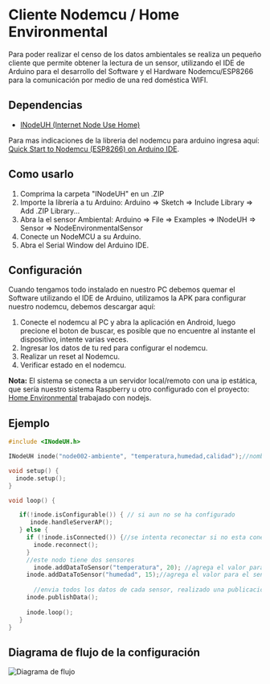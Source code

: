 # Cliente Nodemcu / Home Environmental

Para poder realizar el censo de los datos ambientales se realiza un pequeño cliente que permite obtener la lectura de un sensor, utilizando el IDE de Arduino para el desarrollo del Software y el Hardware Nodemcu/ESP8266 para la comunicación por medio de una red doméstica WIFI. 

## Dependencias
 - [INodeUH (Internet Node Use Home)](./tree/master/INodeUH/)
 
Para mas indicaciones de la libreria del nodemcu para arduino ingresa aquí: [Quick Start to Nodemcu (ESP8266) on Arduino IDE](http://www.instructables.com/id/Quick-Start-to-Nodemcu-ESP8266-on-Arduino-IDE/).


## Como usarlo

1. Comprima la carpeta "INodeUH" en un .ZIP
2. Importe la librería a tu Arduino: Arduino => Sketch => Include Library => Add .ZIP Library...
3. Abra la el sensor Ambiental: Arduino => File => Examples => INodeUH => Sensor => NodeEnvironmentalSensor
4. Conecte un NodeMCU a su Arduino.
5. Abra el Serial Window del Arduino IDE.

## Configuración
Cuando tengamos todo instalado en nuestro PC debemos quemar el Software utilizando el IDE de Arduino, 
utilizamos la APK para configurar nuestro nodemcu, debemos descargar aquí:

1. Conecte el nodemcu al PC y abra la aplicación en Android, luego precione el boton de buscar, es posible que no encuentre al instante el dispositivo, intente varias veces. 
2. Ingresar los datos de tu red para configurar el nodemcu.
3. Realizar un reset al Nodemcu.
4. Verificar estado en el nodemcu.

**Nota:** El sistema se conecta a un servidor local/remoto con una ip estática, que sería nuestro sistema Raspberry u otro configurado con el proyecto: [Home Environmental](https://github.com/raalzate/home-environmental) trabajado con nodejs.



## Ejemplo

```c++
#include <INodeUH.h>

INodeUH inode("node002-ambiente", "temperatura,humedad,calidad");//nombre del nodo y tags para los sensores

void setup() {
  inode.setup();
}

void loop() {

   if(!inode.isConfigurable()) { // si aun no se ha configurado
      inode.handleServerAP(); 
   } else {
     if (!inode.isConnected()) {//se intenta reconectar si no esta conectado
       inode.reconnect();
     }
     //este nodo tiene dos sensores
	   inode.addDataToSensor("temperatura", 20); //agrega el valor para el sensor de temperatura
     inode.addDataToSensor("humedad", 15);//agrega el valor para el sensor de humedad
	 
	   //envia todos los datos de cada sensor, realizado una publicacion 
     inode.publishData();
     
     inode.loop();
   }
}
```

## Diagrama de flujo de la configuración
![Diagrama de flujo](https://raw.githubusercontent.com/raalzate/home-environmental-nodemcu/master/asserts/img_config.png)


